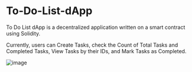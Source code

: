 # To-Do-List-dApp
To Do List dApp is a decentralized application written on a smart contract using Solidity.

Currently, users can Create Tasks, check the Count of Total Tasks and Completed Tasks, View Tasks by their IDs, and Mark Tasks as Completed.

![image](https://user-images.githubusercontent.com/53534136/158054341-2dcee599-42b5-4160-b12a-de3e6883fab2.png)
